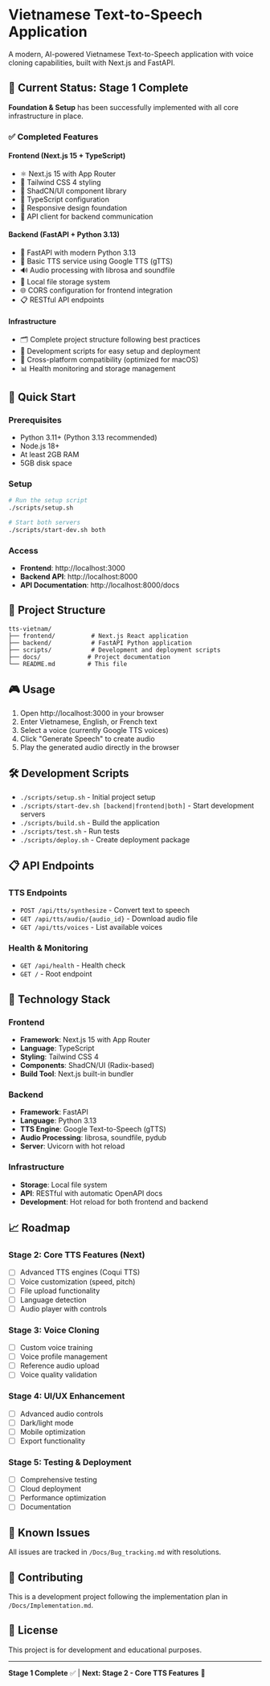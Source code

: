 # Vietnamese Text-to-Speech Application

A modern, AI-powered Vietnamese Text-to-Speech application with voice cloning capabilities, built with Next.js and FastAPI.

## 🎯 Current Status: Stage 1 Complete

**Foundation & Setup** has been successfully implemented with all core infrastructure in place.

### ✅ Completed Features

#### Frontend (Next.js 15 + TypeScript)
- ⚛️ Next.js 15 with App Router
- 🎨 Tailwind CSS 4 styling
- 🧩 ShadCN/UI component library
- 🔧 TypeScript configuration
- 📱 Responsive design foundation
- 🔗 API client for backend communication

#### Backend (FastAPI + Python 3.13)
- 🐍 FastAPI with modern Python 3.13
- 🎤 Basic TTS service using Google TTS (gTTS)
- 🔊 Audio processing with librosa and soundfile
- 📁 Local file storage system
- 🌐 CORS configuration for frontend integration
- 📋 RESTful API endpoints

#### Infrastructure
- 🗂️ Complete project structure following best practices
- 📜 Development scripts for easy setup and deployment
- 🔄 Cross-platform compatibility (optimized for macOS)
- 📊 Health monitoring and storage management

## 🚀 Quick Start

### Prerequisites
- Python 3.11+ (Python 3.13 recommended)
- Node.js 18+
- At least 2GB RAM
- 5GB disk space

### Setup
```bash
# Run the setup script
./scripts/setup.sh

# Start both servers
./scripts/start-dev.sh both
```

### Access
- **Frontend**: http://localhost:3000
- **Backend API**: http://localhost:8000
- **API Documentation**: http://localhost:8000/docs

## 📁 Project Structure

```
tts-vietnam/
├── frontend/          # Next.js React application
├── backend/           # FastAPI Python application
├── scripts/           # Development and deployment scripts
├── docs/             # Project documentation
└── README.md         # This file
```

## 🎮 Usage

1. Open http://localhost:3000 in your browser
2. Enter Vietnamese, English, or French text
3. Select a voice (currently Google TTS voices)
4. Click "Generate Speech" to create audio
5. Play the generated audio directly in the browser

## 🛠️ Development Scripts

- `./scripts/setup.sh` - Initial project setup
- `./scripts/start-dev.sh [backend|frontend|both]` - Start development servers
- `./scripts/build.sh` - Build the application
- `./scripts/test.sh` - Run tests
- `./scripts/deploy.sh` - Create deployment package

## 📋 API Endpoints

### TTS Endpoints
- `POST /api/tts/synthesize` - Convert text to speech
- `GET /api/tts/audio/{audio_id}` - Download audio file
- `GET /api/tts/voices` - List available voices

### Health & Monitoring
- `GET /api/health` - Health check
- `GET /` - Root endpoint

## 🔧 Technology Stack

### Frontend
- **Framework**: Next.js 15 with App Router
- **Language**: TypeScript
- **Styling**: Tailwind CSS 4
- **Components**: ShadCN/UI (Radix-based)
- **Build Tool**: Next.js built-in bundler

### Backend
- **Framework**: FastAPI
- **Language**: Python 3.13
- **TTS Engine**: Google Text-to-Speech (gTTS)
- **Audio Processing**: librosa, soundfile, pydub
- **Server**: Uvicorn with hot reload

### Infrastructure
- **Storage**: Local file system
- **API**: RESTful with automatic OpenAPI docs
- **Development**: Hot reload for both frontend and backend

## 📈 Roadmap

### Stage 2: Core TTS Features (Next)
- [ ] Advanced TTS engines (Coqui TTS)
- [ ] Voice customization (speed, pitch)
- [ ] File upload functionality
- [ ] Language detection
- [ ] Audio player with controls

### Stage 3: Voice Cloning
- [ ] Custom voice training
- [ ] Voice profile management
- [ ] Reference audio upload
- [ ] Voice quality validation

### Stage 4: UI/UX Enhancement
- [ ] Advanced audio controls
- [ ] Dark/light mode
- [ ] Mobile optimization
- [ ] Export functionality

### Stage 5: Testing & Deployment
- [ ] Comprehensive testing
- [ ] Cloud deployment
- [ ] Performance optimization
- [ ] Documentation

## 🐛 Known Issues

All issues are tracked in `/Docs/Bug_tracking.md` with resolutions.

## 🤝 Contributing

This is a development project following the implementation plan in `/Docs/Implementation.md`.

## 📄 License

This project is for development and educational purposes.

---

**Stage 1 Complete** ✅ | **Next: Stage 2 - Core TTS Features** 🎯